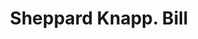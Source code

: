 ---
doi: 10.7916/D8CN8G0T
date_other: '1870'
date_other_textual: 1870-1879
form: printed ephemera
genre:
- Invoices
name:
- Sheppard Knapp
object_in_context_url: https://biggert.cul.columbia.edu/items/view/ave_biggert_01118
subject_hierarchical_geographic:
- New York, New York, United States
subject_name:
- Sheppard Knapp
title: Sheppard Knapp. Bill
sort_title: Sheppard Knapp. Bill
call_number: ave_biggert_01118
coordinates:
- 40.71277777777778,-74.00583333333333
pid: ave_biggert_01118
identifiers: ave_biggert_01118
thumbnail: https://derivativo-3.library.columbia.edu/iiif/2/ldpd:344826/full/!256,256/0/native.jpg
permalink: "/biggert/ave_biggert_01118/"
layout: iiif-image-page
---